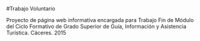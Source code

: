 #Trabajo Voluntario

Proyecto de página web informativa encargada para Trabajo Fin de Módulo del Ciclo Formativo de Grado Superior de Guía, Información y Asistencia Turística. Cáceres. 2015